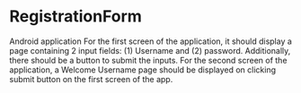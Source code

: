 # RegistrationForm
Android application For the first screen of the application, it should display a page containing 2 input fields: (1) Username and (2) password. Additionally, there should be a button to submit the inputs. For the second screen of the application, a Welcome Username page should be displayed on clicking submit button on the first screen of the app.
